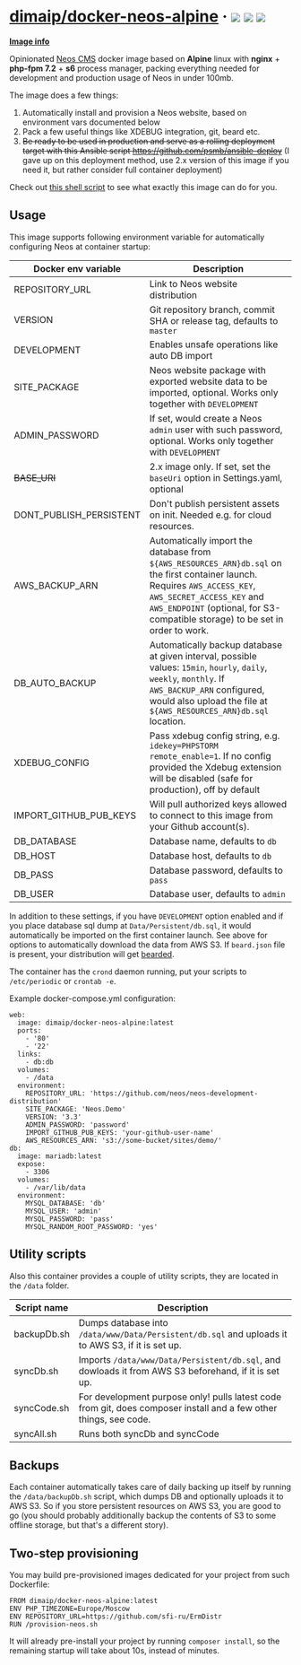 # [dimaip/docker-neos-alpine](https://hub.docker.com/r/dimaip/docker-neos-alpine/) &middot; [![](https://images.microbadger.com/badges/image/dimaip/docker-neos-alpine.svg)](https://microbadger.com/images/dimaip/docker-neos-alpine "Neos Alpine") [![](https://images.microbadger.com/badges/version/dimaip/docker-neos-alpine.svg)](https://microbadger.com/images/dimaip/docker-neos-alpine "Neos Alpine") [![](https://circleci.com/gh/psmb/docker-neos-alpine.svg?style=shield)](https://circleci.com/gh/psmb/docker-neos-alpine/)

[**Image info**](https://microbadger.com/images/dimaip/docker-neos-alpine)

Opinionated [Neos CMS](https://neos.io) docker image based on **Alpine** linux with **nginx** + **php-fpm 7.2** + **s6** process manager, packing everything needed for development and production usage of Neos in under 100mb.

The image does a few things:
1. Automatically install and provision a Neos website, based on environment vars documented below
2. Pack a few useful things like XDEBUG integration, git, beard etc.
3. ~~Be ready to be used in production and serve as a rolling deployment target with this Ansible script https://github.com/psmb/ansible-deploy~~ (I gave up on this deployment method, use 2.x version of this image if you need it, but rather consider full container deployment)

Check out [this shell script](https://github.com/psmb/docker-neos-alpine/blob/master/root/etc/cont-init.d/10-init-neos) to see what exactly this image can do for you.

## Usage

This image supports following environment variable for automatically configuring Neos at container startup:

| Docker env variable | Description |
|---------|-------------|
|REPOSITORY_URL|Link to Neos website distribution|
|VERSION|Git repository branch, commit SHA or release tag, defaults to `master`|
|DEVELOPMENT|Enables unsafe operations like auto DB import|
|SITE_PACKAGE|Neos website package with exported website data to be imported, optional. Works only together with `DEVELOPMENT`|
|ADMIN_PASSWORD|If set, would create a Neos `admin` user with such password, optional. Works only together with `DEVELOPMENT`|
|~~BASE_URI~~|2.x image only. If set, set the `baseUri` option in Settings.yaml, optional|
|DONT_PUBLISH_PERSISTENT| Don't publish persistent assets on init. Needed e.g. for cloud resources.|
|AWS_BACKUP_ARN|Automatically import the database from `${AWS_RESOURCES_ARN}db.sql` on the first container launch. Requires `AWS_ACCESS_KEY`, `AWS_SECRET_ACCESS_KEY` and `AWS_ENDPOINT` (optional, for S3-compatible storage) to be set in order to work.|
|DB_AUTO_BACKUP|Automatically backup database at given interval, possible values: `15min`, `hourly`, `daily`, `weekly`, `monthly`. If `AWS_BACKUP_ARN` configured, would also upload the file at `${AWS_RESOURCES_ARN}db.sql` location. |
|XDEBUG_CONFIG|Pass xdebug config string, e.g. `idekey=PHPSTORM remote_enable=1`. If no config provided the Xdebug extension will be disabled (safe for production), off by default|
|IMPORT_GITHUB_PUB_KEYS|Will pull authorized keys allowed to connect to this image from your Github account(s).|
|DB_DATABASE|Database name, defaults to `db`|
|DB_HOST|Database host, defaults to `db`|
|DB_PASS|Database password, defaults to `pass`|
|DB_USER|Database user, defaults to `admin`|


In addition to these settings, if you have `DEVELOPMENT` option enabled and if you place database sql dump at `Data/Persistent/db.sql`, it would automatically be imported on the first container launch. See above for options to automatically download the data from AWS S3.
If `beard.json` file is present, your distribution will get [bearded](https://github.com/mneuhaus/Beard).

The container has the `crond` daemon running, put your scripts to `/etc/periodic` or `crontab -e`.

Example docker-compose.yml configuration:

```
web:
  image: dimaip/docker-neos-alpine:latest
  ports:
    - '80'
    - '22'
  links:
    - db:db
  volumes:
    - /data
  environment:
    REPOSITORY_URL: 'https://github.com/neos/neos-development-distribution'
    SITE_PACKAGE: 'Neos.Demo'
    VERSION: '3.3'
    ADMIN_PASSWORD: 'password'
    IMPORT_GITHUB_PUB_KEYS: 'your-github-user-name'
    AWS_RESOURCES_ARN: 's3://some-bucket/sites/demo/'
db:
  image: mariadb:latest
  expose:
    - 3306
  volumes:
    - /var/lib/data
  environment:
    MYSQL_DATABASE: 'db'
    MYSQL_USER: 'admin'
    MYSQL_PASSWORD: 'pass'
    MYSQL_RANDOM_ROOT_PASSWORD: 'yes'
```

## Utility scripts

Also this container provides a couple of utility scripts, they are located in the `/data` folder.

| Script name | Description |
|---------|-------------|
|backupDb.sh|Dumps database into `/data/www/Data/Persistent/db.sql` and uploads it to AWS S3, if it is set up.|
|syncDb.sh|Imports `/data/www/Data/Persistent/db.sql`, and dowloads it from AWS S3 beforehand, if it is set up.|
|syncCode.sh|For development purpose only! pulls latest code from git, does composer install and a few other things, see code.|
|syncAll.sh|Runs both syncDb and syncCode|

## Backups

Each container automatically takes care of daily backing up itself by running the `/data/backupDb.sh` script, which dumps DB and optionally uploads it to AWS S3. So if you store persistent resources on AWS S3, you are good to go (you should probably additionally backup the contents of S3 to some offline storage, but that's a different story).


## Two-step provisioning

You may build pre-provisioned images dedicated for your project from such Dockerfile:

```
FROM dimaip/docker-neos-alpine:latest
ENV PHP_TIMEZONE=Europe/Moscow
ENV REPOSITORY_URL=https://github.com/sfi-ru/ErmDistr
RUN /provision-neos.sh
```

It will already pre-install your project by running `composer install`, so the remaining startup will take about 10s, instead of minutes.
